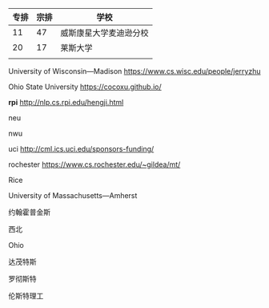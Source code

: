 | 专排 | 宗排 | 学校                   |
| ---- | ---- | ---------------------- |
| 11   | 47   | 威斯康星大学麦迪逊分校 |
| 20   | 17   | 莱斯大学               |
|      |      |                        |

University of Wisconsin—Madison <https://www.cs.wisc.edu/people/jerryzhu>

Ohio State University <https://cocoxu.github.io/>

**rpi** <http://nlp.cs.rpi.edu/hengji.html>

neu

nwu

uci <http://cml.ics.uci.edu/sponsors-funding/>

rochester <https://www.cs.rochester.edu/~gildea/mt/>



Rice

University of Massachusetts—Amherst

约翰霍普金斯

西北

Ohio

达茂特斯

罗彻斯特

伦斯特理工



